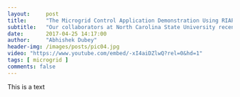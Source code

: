 ```yaml
---
layout:     post
title:      "The Microgrid Control Application Demonstration Using RIAPS Software"
subtitle:   "Our collaborators at North Carolina State University recently developed and demonstrated A distributed power system application is running on 4 RIAPS nodes that shows the initial capabilities of RIAPS platform services. The demonstration shows how distributed synchronization can be implemented.  Three out of the four nodes are connected to a real-time simulator simulating the micro grid. The fourth node is used for logging data. This demo also uses the C37 device actor developed by the Vanderbilt University team as part of the initial capability implementation of RIAPS"
date:       2017-04-25 14:17:00
author:     "Abhishek Dubey"
header-img: /images/posts/pic04.jpg
video: "https://www.youtube.com/embed/-xI4aiDZlwQ?rel=0&hd=1"
tags: [ microgrid ]
comments: false
---
```


This is a text
